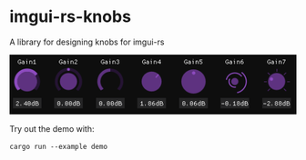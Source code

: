 # imgui-rs-knobs
A library for designing knobs for imgui-rs

![Demo](knobs_demo.gif)

Try out the demo with:
```
cargo run --example demo
```
